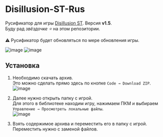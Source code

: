 # Disillusion-ST-Rus

Русификатор для игры [Disillusion ST](https://store.steampowered.com/app/2775370). Версия **v1.5**.  
Буду рад *звёздочке ⭐* на этом репозитории.

⚠️ Русификатор будет обновляться по мере обновления игры.

![image](https://github.com/FaetterP/Disillusion-ST-Rus/assets/56697273/ed518220-a240-4c11-ac1c-2b785b11ebbf)
![image](https://github.com/user-attachments/assets/b16e5d1a-3112-48dc-ae49-41e6187b04bb)

## Установка

1) Необходимо скачать архив.  
Это можно сделать прямо здесь по кнопке `Code → Download ZIP`.  
![image](https://github.com/FaetterP/Disillusion-ST-Rus/assets/56697273/9b0870b7-cf57-4740-a4cd-c5bf4efdc5ec)

2) Далее нужно открыть папку с игрой.  
Для этого в библиотеке находим игру, нажимаем ПКМ и выбираем `Управление → Просмотреть локальные файлы`.  
![image](https://github.com/user-attachments/assets/ce254c13-2d8e-4f01-ada8-04edf9ffdfa0)

3) Взять содержимое архива и переместить его в папку с игрой. Переместить нужно с заменой файлов.
